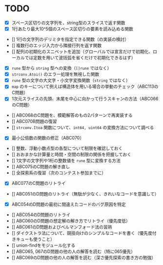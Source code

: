 # TODO

- [x] スペース区切りの文字列を、string型のスライスで返す関数
- [x] 1行あたり最大10^5個のスペース区切りの要素を読み込める関数
- [] 1行の文字列のデリミタを指定できる関数（の実装の検討）
- [] 複数行のエッジ入力から隣接行列を返す関数
- [] 配列の初期化のスニペットを追加（グローバルでは宣言だけで初期化、ローカルでは定数を用いて波括弧を省くだけで初期化できるはず）
- [x] `rune` 型から `string` 型への変換（`[]rune` ではなく）
- [x] `strconv.Atoi()` のエラー処理を無視した関数
- [x] `rune` 型の文字の大文字・小文字変換関数（`string` ではなく）
- [x] `map` のキーについて例えば構造体を用いる場合の挙動のチェック（ABC113のC問題）
- [x] 1次元スライスの先頭、末尾を中心に向かって行うスキャンの方法（ABC066のC問題）
- [] ABC068のC問題を、模範解答のもの2パターンで再実装する
- [] ABC070B問題の復習
- [] `strconv.Itoa` 関数について、`int64, uint64` の変換方法について調べる
- [x] 最小公倍数の関数の修正（ABC070）
- [] 整数、浮動小数点型の各型について制限を確認しておく
- [] おおまかな計算量と時間・空間の制限の関係を把握しておく
- [] 1文字の文字列や1桁の整数値を `rune` 型に変換する方法
- [] ABC075のC問題の解き直し
- [] 全探索系の復習（次のコンテスト参加までに）
- [x] ABC077のC問題のリトライ
- [] ABC051のD問題のリトライ（無駄が少なく、きれいなコードを意識して）
- [x] ABC054のD問題の最初に間違えたコードのバグ原因を特定
- [] ABC054のD問題のリトライ
- [] ABC060のD問題の想定解の解き方でリトライ（優先度低）
- [] ABC061のD問題およびベルマンフォード法の習熟
- [] ダイクストラ法について、競技向けのシンプルなコードを書く（優先度付きキューも使うこと）
- [] union-findをモジュール化する
- [] ABC065, 067のD問題の他の人の解答を読む（特に065優先）
- [] ABC069のD問題の他の人の解答を読む（深さ優先探索の書き方の勉強）
